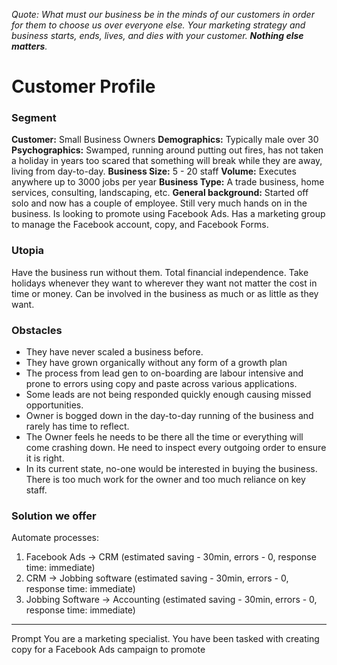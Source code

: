 *Quote: What must our business be in the minds of our customers in order for them to choose us over everyone else. Your marketing strategy and business starts, ends, lives, and dies with your customer. **Nothing else matters**.*
# Customer Profile
### Segment
**Customer:** Small Business Owners
**Demographics:** Typically male over 30
**Psychographics:** Swamped, running around putting out fires, has not taken a holiday in years too scared that something will break while they are away, living from day-to-day.
**Business Size:** 5 - 20 staff
**Volume:** Executes anywhere up to 3000 jobs per year
**Business Type:** A trade business, home services, consulting, landscaping, etc.
**General background:** Started off solo and now has a couple of employee. Still very much hands on in the business. Is looking to promote using Facebook Ads. Has a marketing group to manage the Facebook account, copy, and Facebook Forms. 
### Utopia
Have the business run without them. Total financial independence. Take holidays whenever they want to wherever they want not matter the cost in time or money.
Can be involved in the business as much or as little as they want. 
### Obstacles
- They have never scaled a business before.
- They have grown organically without any form of a growth plan
- The process from lead gen to on-boarding are labour intensive and prone to errors using copy and paste across various applications.
- Some leads are not being responded quickly enough causing missed opportunities.
- Owner is bogged down in the day-to-day running of the business and rarely has time to reflect.
- The Owner feels he needs to be there all the time or everything will come crashing down. He need to inspect every outgoing order to ensure it is right.
- In its current state, no-one would be interested in buying the business. There is too much work for the owner and too much reliance on key staff.
### Solution we offer
Automate processes:
1. Facebook Ads -> CRM (estimated saving - 30min, errors - 0, response time: immediate)
2. CRM -> Jobbing software (estimated saving - 30min, errors - 0, response time: immediate)
3. Jobbing Software -> Accounting  (estimated saving - 30min, errors - 0, response time: immediate)

---

Prompt
You are a marketing specialist. You have been tasked with creating copy for a Facebook Ads campaign to promote 
